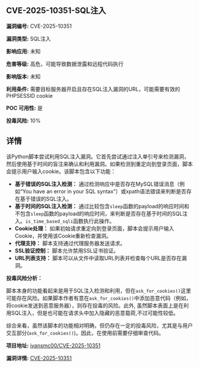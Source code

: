 ## CVE-2025-10351-SQL注入

**漏洞编号:** CVE-2025-10351

**漏洞类型:** SQL注入

**影响应用:** 未知

**危害等级:** 高危，可能导致数据泄露和远程代码执行

**影响版本:** 未知

**利用条件:** 需要目标服务器开启且存在SQL注入漏洞的URL，可能需要有效的PHPSESSID cookie

**POC 可用性:** 是

**投毒风险:** 10%

## 详情

该Python脚本尝试利用SQL注入漏洞。它首先尝试通过注入单引号来检测漏洞，然后使用基于时间的盲注来确认和利用漏洞。如果检测到重定向到登录页面，脚本会提示用户输入cookie。该脚本包含以下功能：

*   **基于错误的SQL注入检测：** 通过检测响应中是否存在MySQL错误消息（例如“You have an error in your SQL syntax”）或xpath语法错误来判断是否存在基于错误的SQL注入。
*   **基于时间的SQL注入检测：** 通过比较包含`sleep`函数的payload的响应时间和不包含`sleep`函数的payload的响应时间，来判断是否存在基于时间的SQL注入。`is_time_based_sqli`函数执行此操作。
*   **Cookie处理：** 如果初始请求重定向到登录页面，脚本会提示用户输入Cookie，并使用该Cookie重新检查漏洞。
*   **代理支持：** 脚本支持通过代理服务器发送请求。
*   **SSL验证控制：** 脚本允许禁用SSL证书验证。
*   **URL列表支持：** 脚本可以从文件中读取URL列表并检查每个URL是否存在漏洞。

**投毒风险分析：**

脚本本身的功能看起来是用于SQL注入检测和利用，但在`ask_for_cookies()`这里可能存在风险。如果脚本作者有意在`ask_for_cookies()`中添加恶意代码（例如，将cookie发送到恶意服务器），则存在投毒的风险。此外, 虽然脚本表面上是在利用SQL注入，但是也可能在请求头中加入隐藏的恶意载荷,不过可能性较低。

综合来看，虽然该脚本的功能相对明确，但仍存在一定的投毒风险，尤其是与用户交互部分(`ask_for_cookies()`)。因此，在使用前需要仔细审查代码。

**项目地址:** [ivansmc00/CVE-2025-10351](https://github.com/ivansmc00/CVE-2025-10351)

**漏洞详情:** [CVE-2025-10351](https://nvd.nist.gov/vuln/detail/CVE-2025-10351)